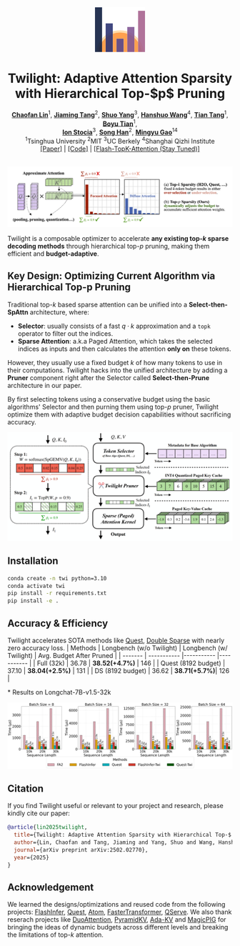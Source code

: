 <div align="center">
<img src="figures/logo.png" height="100px">
<h1>Twilight: Adaptive Attention Sparsity with Hierarchical Top-$p$ Pruning</h1>
</div>
<div align="center">
<b><a href="https://chaofanlin.com/">Chaofan Lin</a></b><sup>1</sup>,
<b><a href="https://jiamingtang.me/">Jiaming Tang</a></b><sup>2</sup>,
<b><a href="https://andy-yang-1.github.io/">Shuo Yang</a></b><sup>3</sup>,
<b><a href="https://github.com/WANGHanshuo1220">Hanshuo Wang</a></b><sup>4</sup>,
<b><a href="https://github.com/tang-t21">Tian Tang</a></b><sup>1</sup>,
<b><a href="https://criust.github.io/">Boyu Tian</a></b><sup>1</sup>,
<br>
<b><a href="https://people.eecs.berkeley.edu/~istoica/">Ion Stocia</a></b><sup>3</sup>,
<b><a href="https://hanlab.mit.edu/songhan/">Song Han</a></b><sup>2</sup>,
<b><a href="https://people.iiis.tsinghua.edu.cn/~gaomy/index.html">Mingyu Gao</a></b><sup>14</sup>
</div>
<div align="center">
<sup>1</sup>Tsinghua University
<sup>2</sup>MIT
<sup>3</sup>UC Berkely
<sup>4</sup>Shanghai Qizhi Institute
</div>

<div align="center">
<a href="https://arxiv.org/abs/2502.02770">[Paper]</a> | 
<a href="https://github.com/tsinghua-ideal/Twilight">[Code]</a> | 
<a href="">[Flash-TopK-Attention (Stay Tuned)]</a><br><br>
</div>

![teaser](figures/teaser.png)

Twilight is a composable optimizer to accelerate **any existing top-$k$ sparse decoding methods** through hierarchical top-$p$ pruning, making them efficient and **budget-adaptive**.

## Key Design: Optimizing Current Algorithm via Hierarchical Top-p Pruning

Traditional top-$k$ based sparse attention can be unified into a **Select-then-SpAttn** architecture, where:
- **Selector**: usually consists of a fast $q \cdot k$ approximation and a `topk` operator to filter out the indices.
- **Sparse Attention**: a.k.a Paged Attention, which takes the selected indices as inputs and then calculates the attention **only on** these tokens.

However, they usually use a fixed budget $k$ of how many tokens to use in their computations. Twilight hacks into the unified architecture by adding a **Pruner** component right after the Selector called **Select-then-Prune** architecture in our paper. 

By first selecting tokens using a conservative budget using the basic algorithms' Selector and then purning them using top-$p$ pruner, Twilight optimize them with adaptive budget decision capabilities without sacrificing accuracy.

![arch](figures/arch.png)

## Installation

```bash
conda create -n twi python=3.10
conda activate twi
pip install -r requirements.txt
pip install -e .
```

## Accuracy & Efficiency

Twilight accelerates SOTA methods like [Quest](https://github.com/mit-han-lab/Quest), [Double Sparse](https://github.com/andy-yang-1/DoubleSparse/tree/main) with nearly zero accuracy loss.
| Methods | Longbench (w/o Twilight) | Longbench (w/ Twilight) | Avg. Budget After Pruned |
| ------- | ----------- |----------- |----------- |
| Full (32k)   |  36.78      | **38.52(+4.7\%)** | 146 |
| Quest (8192 budget)  | 37.10 | **38.04(+2.5\%)** | 131 |
| DS (8192 budget)     | 36.62 | **38.71(+5.7\%)**| 126 |

\* Results on Longchat-7B-v1.5-32k

![eva1](figures/kernels.png)

## Citation

If you find Twilight useful or relevant to your project and research, please kindly cite our paper:
```bibtex
@article{lin2025twilight,
  title={Twilight: Adaptive Attention Sparsity with Hierarchical Top-$ p $ Pruning},
  author={Lin, Chaofan and Tang, Jiaming and Yang, Shuo and Wang, Hanshuo and Tang, Tian and Tian, Boyu and Stoica, Ion and Han, Song and Gao, Mingyu},
  journal={arXiv preprint arXiv:2502.02770},
  year={2025}
}
```

## Acknowledgement

We learned the designs/optimizations and reused code from the following projects: [FlashInfer](https://github.com/flashinfer-ai/flashinfer), [Quest](https://github.com/mit-han-lab/Quest), [Atom](https://github.com/efeslab/Atom), [FasterTransformer](https://github.com/NVIDIA/FasterTransformer), [QServe](https://github.com/mit-han-lab/omniserve). We also thank reserach projects like [DuoAttention](https://github.com/mit-han-lab/duo-attention), [PyramidKV](https://github.com/Zefan-Cai/KVCache-Factory), [Ada-KV](https://github.com/FFY0/AdaKV) and [MagicPIG](https://github.com/Infini-AI-Lab/MagicPiG) for bringing the ideas of dynamic budgets across different levels and breaking the limitations of top-$k$ attention.
